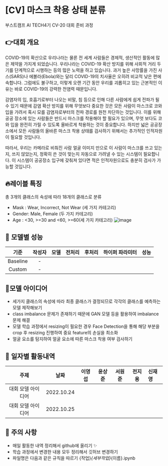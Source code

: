 # [CV] 마스크 착용 상태 분류
부스트캠프 AI TECH4기 CV-20 대회 준비 과정

## 👉대회 개요
COVID-19의 확산으로 우리나라는 물론 전 세계 사람들은 경제적, 생산적인 활동에 많은 제약을 가지게 되었습니다. 우리나라는 COVID-19 확산 방지를 위해 사회적 거리 두기를 단계적으로 시행하는 등의 많은 노력을 하고 있습니다. 과거 높은 사망률을 가진 사스(SARS)나 에볼라(Ebola)와는 달리 COVID-19의 치사율은 오히려 비교적 낮은 편에 속합니다. 그럼에도 불구하고, 이렇게 오랜 기간 동안 우리를 괴롭히고 있는 근본적인 이유는 바로 COVID-19의 강력한 전염력 때문입니다.

감염자의 입, 호흡기로부터 나오는 비말, 침 등으로 인해 다른 사람에게 쉽게 전파가 될 수 있기 때문에 감염 확산 방지를 위해 무엇보다 중요한 것은 모든 사람이 마스크로 코와 입을 가려서 혹시 모를 감염자로부터의 전파 경로를 원천 차단하는 것입니다. 이를 위해 공공 장소에 있는 사람들은 반드시 마스크를 착용해야 할 필요가 있으며, 무엇 보다도 코와 입을 완전히 가릴 수 있도록 올바르게 착용하는 것이 중요합니다. 하지만 넓은 공공장소에서 모든 사람들의 올바른 마스크 착용 상태를 검사하기 위해서는 추가적인 인적자원이 필요할 것입니다.

따라서, 우리는 카메라로 비춰진 사람 얼굴 이미지 만으로 이 사람이 마스크를 쓰고 있는지, 쓰지 않았는지, 정확히 쓴 것이 맞는지 자동으로 가려낼 수 있는 시스템이 필요합니다. 이 시스템이 공공장소 입구에 갖춰져 있다면 적은 인적자원으로도 충분히 검사가 가능할 것입니다.

## 🔥레이블 특징  
총 3개의 클래스의 속성에 따라 18개의 클래스로 분류  
- Mask : Wear, Incorrect, Not Wear (세 가지 카테고리)
- Gender: Male, Female (두 가지 카테고리)
- Age : <30, >=30 and <60, >=60(세 가지 카테고리)
![image](https://user-images.githubusercontent.com/79644050/197935770-883e5583-671d-464b-bdbb-921b62df083a.png)

## 📌 모델별 성능
| 기준 | 작성자 | 모델 | 전처리 | 후처리 | 하이퍼 파라미터 | 성능| 
|:---:|:---:|:---:|:---:|:---:|:---:|:---|
| Baseline | - |  |  |  |  |  |
| Custom | - |  |  |  |  |  |

## 📌모델 아이디어
- 세가지 클래스의 속성에 따라 최종 클래스가 결정되므로 각각의 클래스를 예측하는 모델 제작해보기
- class imbalance 문제가 존재하기 때문에 GAN 모델 등을 활용하여 imbalance 문제 해결
- 모델 학습 과정에서 resizing이 필요한 경우 Face Detection을 통해 해당 부분을 crop 후 resizing 진행하여 중요 feature의 손실을 최소화
- 얼굴 요소를 탐지하여 얼굴 요소에 따른 마스크 착용 여부 검사하기

## 📌 일자별 활동내역
| 주제 | 날짜 | 이영섭 | 윤상준 | 서원준| 전지용 | 신재영| 
|:---:|:---:|:---:|:---:|:---:|:---:|:---|
| 대회 모델 아이디어 |2022.10.24|  |  |  |  |  |
| 대회 모델 아이디어 |2022.10.25|  |  |  |  |  |


## 📌 주의 사항
* 매일 활동한 내역 정리해서 github에 올리기 ✨
* 학습 과정에서 변경한 내용 모두 정리해서 깃허브 변경하기
* 파일명은 다음과 같은 규칙을 따르기 {작업}_{세부작업}_{이름}.ipynb
